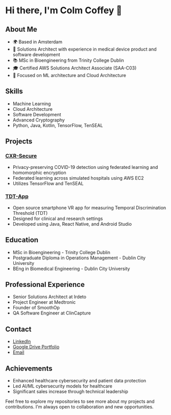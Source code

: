 # Hi there, I'm Colm Coffey 👋

## About Me
- 🌍 Based in Amsterdam
- 💼 Solutions Architect with experience in medical device product and software development
- 📚 MSc in Bioengineering from Trinity College Dublin
- 🎓 Certified AWS Solutions Architect Associate (SAA-C03)
- 🧠 Focused on ML architecture and Cloud Architecture

## Skills
- Machine Learning
- Cloud Architecture
- Software Development
- Advanced Cryptography
- Python, Java, Kotlin, TensorFlow, TenSEAL

## Projects
### [CXR-Secure](https://github.com/ColmCoffey/CXR-Secure)
- Privacy-preserving COVID-19 detection using federated learning and homomorphic encryption
- Federated learning across simulated hospitals using AWS EC2
- Utilizes TensorFlow and TenSEAL

### [TDT-App](https://github.com/ColmCoffey/TDT-App)
- Open source smartphone VR app for measuring Temporal Discrimination Threshold (TDT)
- Designed for clinical and research settings
- Developed using Java, React Native, and Android Studio

## Education
- MSc in Bioengineering - Trinity College Dublin
- Postgraduate Diploma in Operations Management - Dublin City University
- BEng in Biomedical Engineering - Dublin City University

## Professional Experience
- Senior Solutions Architect at Irdeto
- Project Engineer at Medtronic
- Founder of SmoothOp
- QA Software Engineer at ClinCapture

## Contact
- [LinkedIn](https://www.linkedin.com/in/colm-coffey)
- [Google Drive Portfolio](https://drive.google.com/file/d/1JEqqHS_o56ehmzYib8gg85UB9U89VczC/view?pli=1)
- [Email](mailto:coffeycolm@gmail.com)

## Achievements
- Enhanced healthcare cybersecurity and patient data protection
- Led AI/ML cybersecurity models for healthcare
- Significant sales increase through technical leadership

Feel free to explore my repositories to see more about my projects and contributions. I'm always open to collaboration and new opportunities.
